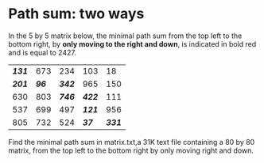 # Path sum: two ways

In the 5 by 5 matrix below, the minimal path sum from the top left to the bottom right, by **only moving to the right and down**, is indicated in bold red and is equal to 2427.

| | | | | |
|-|-|-|-|-|
|***131***|673|234|103|18|
|***201***|***96***|***342***|965|150|
|630|803|***746***|***422***|111|
|537|699|497|***121***|956|
|805|732|524|***37***|***331***|

Find the minimal path sum in matrix.txt,a 31K text file containing a 80 by 80 matrix, from the top left to the bottom right by only moving right and down.
